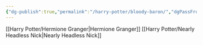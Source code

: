 ```yaml
---
{"dg-publish":true,"permalink":"/harry-potter/bloody-baron/","dgPassFrontmatter":true}
---
```


[[Harry Potter/Hermione Granger\|Hermione Granger]]
[[Harry Potter/Nearly Headless Nick\|Nearly Headless Nick]]
